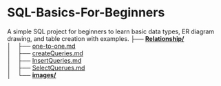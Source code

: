 # SQL-Basics-For-Beginners
A simple SQL project for beginners to learn basic data types, ER diagram drawing, and table creation with examples.
├── [**Relationship/**](/.Relationships)<br>
│&nbsp;&nbsp;&nbsp;&nbsp;├── [one-to-one.md](./one-to-one/one-to-one.md)<br>
│&nbsp;&nbsp;&nbsp;&nbsp;├── [createQueries.md](./one-to-one/createQueries.md)<br>
│&nbsp;&nbsp;&nbsp;&nbsp;├── [InsertQueries.md](./one-to-one%20Relationship/InsertQueries.md)<br>
│&nbsp;&nbsp;&nbsp;&nbsp;├── [SelectQuerues.md](./one-to-one/SelectQuerues.md)<br>
│&nbsp;&nbsp;&nbsp;&nbsp;└── [**images/**](./one-to-one/images/)<br>


